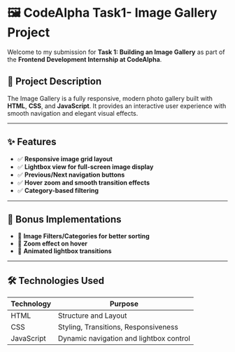 # 🖼️ CodeAlpha Task1- Image Gallery Project

Welcome to my submission for **Task 1: Building an Image Gallery** as part of the **Frontend Development Internship at CodeAlpha**.

## 📸 Project Description

The Image Gallery is a fully responsive, modern photo gallery built with **HTML**, **CSS**, and **JavaScript**. It provides an interactive user experience with smooth navigation and elegant visual effects.

---

## ✨ Features

- ✅ **Responsive image grid layout**
- ✅ **Lightbox view for full-screen image display**
- ✅ **Previous/Next navigation buttons**
- ✅ **Hover zoom and smooth transition effects**
- ✅ **Category-based filtering**

---

## 🧠 Bonus Implementations

- 🔹 **Image Filters/Categories for better sorting**
- 🔹 **Zoom effect on hover**
- 🔹 **Animated lightbox transitions**

---
## 🛠️ Technologies Used

| Technology | Purpose |
|------------|---------|
| HTML       | Structure and Layout |
| CSS        | Styling, Transitions, Responsiveness |
| JavaScript | Dynamic navigation and lightbox control |

